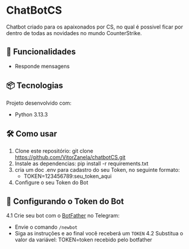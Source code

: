 # ChatBotCS
Chatbot criado para os apaixonados por CS, no qual é possivel ficar por dentro de todas as novidades no mundo CounterStrike.

## 🚀 Funcionalidades
- Responde mensagens

## 📦 Tecnologias
Projeto desenvolvido com:
- Python 3.13.3

## 🛠️ Como usar
1. Clone este repositório:
git clone https://github.com/VitorZanela/chatbotCS.git
2. Instale as dependencias:
pip install -r requirements.txt
3. cria um doc .env para cadastro do seu Token, no seguinte formato:
    - TOKEN=123456789:seu_token_aqui
4. Configure o seu Token do Bot
## 🔑 Configurando o Token do Bot
4.1 Crie seu bot com o [BotFather](https://t.me/botfather) no Telegram:
   - Envie o comando `/newbot`
   - Siga as instruções e ao final você receberá um `TOKEN`
4.2 Substitua o valor da variável: TOKEN=token recebido pelo botfather
